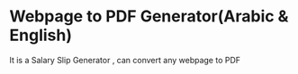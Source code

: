 # Webpage to PDF Generator(Arabic & English) 
 It is a Salary Slip Generator , can convert any webpage to PDF
